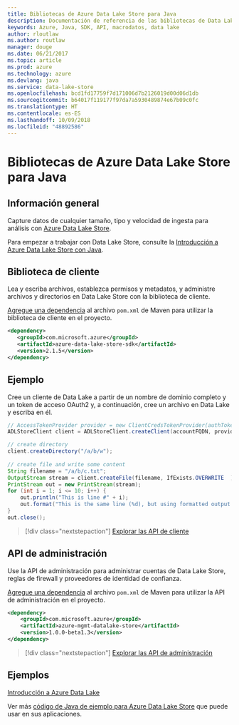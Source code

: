 ```yaml
---
title: Bibliotecas de Azure Data Lake Store para Java
description: Documentación de referencia de las bibliotecas de Data Lake Store para Java
keywords: Azure, Java, SDK, API, macrodatos, data lake
author: rloutlaw
ms.author: routlaw
manager: douge
ms.date: 06/21/2017
ms.topic: article
ms.prod: azure
ms.technology: azure
ms.devlang: java
ms.service: data-lake-store
ms.openlocfilehash: bcd1fd17759f7d171006d7b2126019d00d06d1db
ms.sourcegitcommit: b64017f119177f97da7a5930489874e67b09c0fc
ms.translationtype: HT
ms.contentlocale: es-ES
ms.lasthandoff: 10/09/2018
ms.locfileid: "48892586"
---
```

# <a name="azure-data-lake-store-libraries-for-java"></a>Bibliotecas de Azure Data Lake Store para Java

## <a name="overview"></a>Información general

Capture datos de cualquier tamaño, tipo y velocidad de ingesta para análisis con [Azure Data Lake Store](/azure/data-lake-store/data-lake-store-overview).

Para empezar a trabajar con Data Lake Store, consulte la [Introducción a Azure Data Lake Store con Java](/azure/data-lake-store/data-lake-store-get-started-java-sdk).


## <a name="client-library"></a>Biblioteca de cliente

Lea y escriba archivos, establezca permisos y metadatos, y administre archivos y directorios en Data Lake Store con la biblioteca de cliente.

[Agregue una dependencia](https://maven.apache.org/guides/getting-started/index.html#How_do_I_use_external_dependencies) al archivo `pom.xml` de Maven para utilizar la biblioteca de cliente en el proyecto.

```XML
<dependency>
   <groupId>com.microsoft.azure</groupId>
   <artifactId>azure-data-lake-store-sdk</artifactId>
   <version>2.1.5</version>
</dependency>
```   

## <a name="example"></a>Ejemplo

Cree un cliente de Data Lake a partir de un nombre de dominio completo y un token de acceso OAuth2 y, a continuación, cree un archivo en Data Lake y escriba en él.

```java
// AccessTokenProvider provider = new ClientCredsTokenProvider(authTokenEndpoint, clientId, clientKey);
ADLStoreClient client = ADLStoreClient.createClient(accountFQDN, provider);

// create directory
client.createDirectory("/a/b/w");
        
// create file and write some content
String filename = "/a/b/c.txt";
OutputStream stream = client.createFile(filename, IfExists.OVERWRITE  );
PrintStream out = new PrintStream(stream);
for (int i = 1; i <= 10; i++) {
    out.println("This is line #" + i);
    out.format("This is the same line (%d), but using formatted output. %n", i);
}
out.close();
```

> [!div class="nextstepaction"]
> [Explorar las API de cliente](/java/api/overview/azure/datalakestore/client)


## <a name="management-api"></a>API de administración

Use la API de administración para administrar cuentas de Data Lake Store, reglas de firewall y proveedores de identidad de confianza.

[Agregue una dependencia](https://maven.apache.org/guides/getting-started/index.html#How_do_I_use_external_dependencies) al archivo `pom.xml` de Maven para utilizar la API de administración en el proyecto.


```XML
<dependency>
    <groupId>com.microsoft.azure</groupId>
    <artifactId>azure-mgmt-datalake-store</artifactId>
    <version>1.0.0-beta1.3</version>
</dependency>
```

> [!div class="nextstepaction"]
> [Explorar las API de administración](/java/api/overview/azure/datalakestore/management)

## <a name="samples"></a>Ejemplos

[Introducción a Azure Data Lake][1] 

[1]: https://github.com/Azure-Samples/data-lake-store-java-upload-download-get-started

Ver más [código de Java de ejemplo para Azure Data Lake Store](https://azure.microsoft.com/resources/samples/?platform=java&term=lake) que puede usar en sus aplicaciones.
